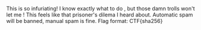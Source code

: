This is so infuriating! I know exactly what to do , but those damn trolls won't let me ! This feels like that prisoner's dilema I heard about. Automatic spam will be banned, manual spam is fine. Flag format: CTF{sha256}
